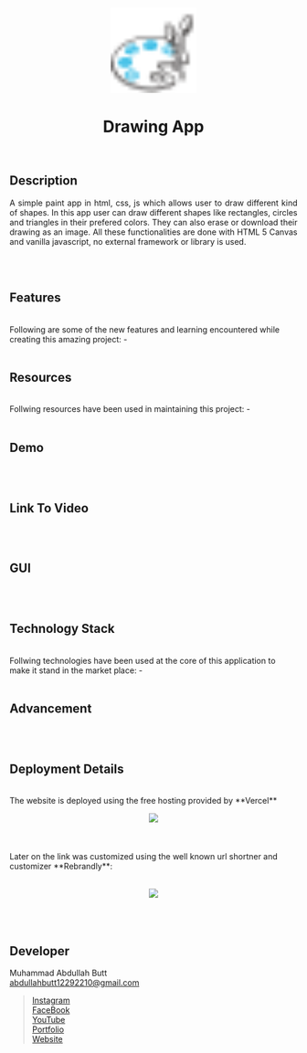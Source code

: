 <p align="center"> 
 <img src = "Assets/pigment-tray.svg" width="150">
</p>
<h1 align="center"> Drawing App </h1>
<br>

## Description
<p align="justify"> 
 A simple paint app in html, css, js which allows user to draw different kind of shapes. In this app user can draw different shapes like rectangles, circles and triangles in their prefered colors. They can also erase or download their drawing as an image. All these functionalities are done with HTML 5 Canvas and vanilla javascript, no external framework or library is used.
</p>

<br><br>

## Features
<br>
Following are some of the new features and learning encountered while creating this amazing project:
-
<br><br>

## Resources
<br>
Follwing resources have been used in maintaining this project:
- 
<br><br>

## Demo
<br><br>

## Link To Video
<br><br>

## GUI
<br><br>

## Technology Stack
<br>
Follwing technologies have been used at the core of this application to make it stand in the market place:
- 
<br><br>

## Advancement
<br><br>

## Deployment Details
<br>
The website is deployed using the free hosting provided by **Vercel**
<p align = "center">
  <img src = "https://branditechture.agency/brand-logos/wp-content/uploads/wpdm-cache/Vercel-900x0.png" width = "300">
</p>
<br><br>
Later on the link was customized using the well known url shortner and customizer **Rebrandly**:<br><br>
<p align = "center">
  <img src = "https://www.rebrandly.com/images/URL-Shortener.fileextension.svg" width = "300">
</p>

<br><br>

## Developer
Muhammad Abdullah Butt <br>
abdullahbutt12292210@gmail.com <br>
> [Instagram](https://www.instagram.com/abdullah.butt.22/)<br>
> [FaceBook](https://www.facebook.com/profile.php?id=100076291614529)<br>
> [YouTube](https://www.youtube.com/channel/UCnuOFQyMywg-KuoN-lmav1Q)<br>
> [Portfolio](https://rebrand.ly/muhammadabdullahPortfolio)<br>
> [Website](#)









